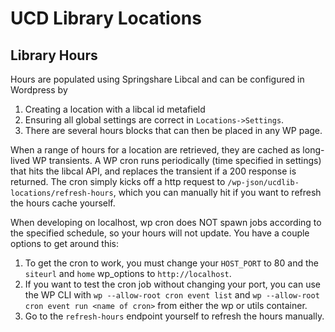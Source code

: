 # UCD Library Locations

## Library Hours

Hours are populated using Springshare Libcal and can be configured in Wordpress by 
1. Creating a location with a libcal id metafield
2. Ensuring all global settings are correct in `Locations->Settings`. 
3. There are several hours blocks that can then be placed in any WP page.

When a range of hours for a location are retrieved, they are cached as long-lived WP transients. A WP cron runs periodically (time specified in settings) that hits the libcal API, and replaces the transient if a 200 response is returned. The cron simply kicks off a http request to `/wp-json/ucdlib-locations/refresh-hours`, which you can manually hit if you want to refresh the hours cache yourself.

When developing on localhost, wp cron does NOT spawn jobs according to the specified schedule, so your hours will not update. You have a couple options to get around this:
   
1. To get the cron to work, you must change your `HOST_PORT` to 80 and the `siteurl` and `home` wp_options to `http://localhost`. 
2. If you want to test the cron job without changing your port, you can use the WP CLI with `wp --allow-root cron event list` and `wp --allow-root cron event run <name of cron>` from either the wp or utils container.
3. Go to the `refresh-hours` endpoint yourself to refresh the hours manually.
